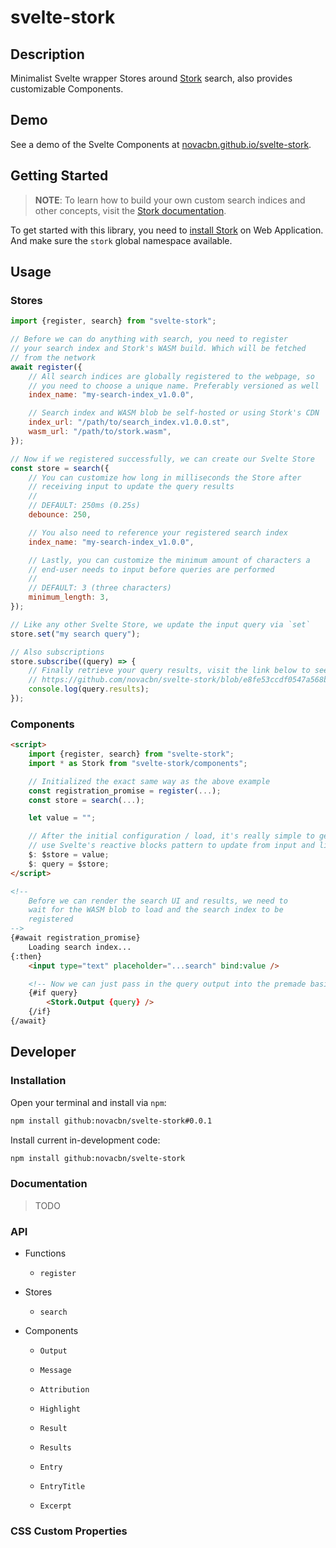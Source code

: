 # svelte-stork

## Description

Minimalist Svelte wrapper Stores around [Stork](https://github.com/jameslittle230/stork) search, also provides customizable Components.

## Demo

See a demo of the Svelte Components at [novacbn.github.io/svelte-stork](https://novacbn.github.io/svelte-stork).

## Getting Started

> **NOTE**: To learn how to build your own custom search indices and other concepts, visit the [Stork documentation](https://stork-search.net/docs).

To get started with this library, you need to [install Stork](https://stork-search.net/docs/install) on Web Application. And make sure the `stork` global namespace available.

## Usage

### Stores

```javascript
import {register, search} from "svelte-stork";

// Before we can do anything with search, you need to register
// your search index and Stork's WASM build. Which will be fetched
// from the network
await register({
    // All search indices are globally registered to the webpage, so
    // you need to choose a unique name. Preferably versioned as well
    index_name: "my-search-index_v1.0.0",

    // Search index and WASM blob be self-hosted or using Stork's CDN
    index_url: "/path/to/search_index.v1.0.0.st",
    wasm_url: "/path/to/stork.wasm",
});

// Now if we registered successfully, we can create our Svelte Store
const store = search({
    // You can customize how long in milliseconds the Store after
    // receiving input to update the query results
    //
    // DEFAULT: 250ms (0.25s)
    debounce: 250,

    // You also need to reference your registered search index
    index_name: "my-search-index_v1.0.0",

    // Lastly, you can customize the minimum amount of characters a
    // end-user needs to input before queries are performed
    //
    // DEFAULT: 3 (three characters)
    minimum_length: 3,
});

// Like any other Svelte Store, we update the input query via `set`
store.set("my search query");

// Also subscriptions
store.subscribe((query) => {
    // Finally retrieve your query results, visit the link below to see the typings
    // https://github.com/novacbn/svelte-stork/blob/e8fe53ccdf0547a568b6f7e1cd59aad0ba22499d/src/lib/stores/search.ts#L95-L110
    console.log(query.results);
});
```

### Components

<!-- prettier-ignore -->
```html
<script>
    import {register, search} from "svelte-stork";
    import * as Stork from "svelte-stork/components";

    // Initialized the exact same way as the above example
    const registration_promise = register(...);
    const store = search(...);

    let value = "";

    // After the initial configuration / load, it's really simple to get started. Just
    // use Svelte's reactive blocks pattern to update from input and listen for query results
    $: $store = value;
    $: query = $store;
</script>

<!--
    Before we can render the search UI and results, we need to
    wait for the WASM blob to load and the search index to be
    registered
-->
{#await registration_promise}
    Loading search index...
{:then}
    <input type="text" placeholder="...search" bind:value />

    <!-- Now we can just pass in the query output into the premade basic search UI -->
    {#if query}
        <Stork.Output {query} />
    {/if}
{/await}
```

## Developer

### Installation

Open your terminal and install via `npm`:

```sh
npm install github:novacbn/svelte-stork#0.0.1
```

Install current in-development code:

```sh
npm install github:novacbn/svelte-stork
```

### Documentation

> TODO

### API

-   Functions

    -   `register`

-   Stores

    -   `search`

-   Components

    -   `Output`

    -   `Message`
    -   `Attribution`

    -   `Highlight`

    -   `Result`
    -   `Results`

    -   `Entry`
    -   `EntryTitle`
    -   `Excerpt`

### CSS Custom Properties
